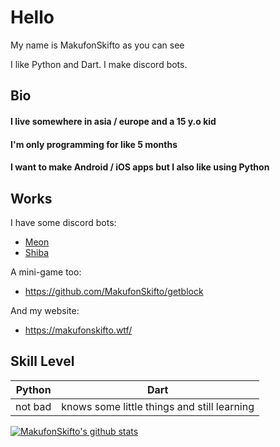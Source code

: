 # Hello

My name is MakufonSkifto as you can see

I like Python and Dart. I make discord bots.

## Bio

#### I live somewhere in asia / europe and a 15 y.o kid
#### I'm only programming for like 5 months
#### I want to make Android / iOS apps but I also like using Python

## Works
I have some discord bots:
* [Meon](https://top.gg/bot/713066005911568424)
* [Shiba](https://top.gg/bot/718769183885754380)

A mini-game too:
* https://github.com/MakufonSkifto/getblock

And my website:
* https://makufonskifto.wtf/

## Skill Level
| Python        | Dart                                        |
| ------------- |---------------------------------------------|
| not bad       | knows some little things and still learning |

[![MakufonSkifto's github stats](https://github-readme-stats.vercel.app/api?username=makufonskifto)](https://github.com/makufonskifto/github-readme-stats)

